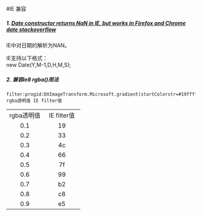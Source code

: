 #IE 兼容

#####	1.	[Date constructor returns NaN in IE, but works in Firefox and Chrome _date_ _stackoverflow_](https://stackoverflow.com/questions/2182246/date-constructor-returns-nan-in-ie-but-works-in-firefox-and-chrome)
IE中对日期的解析为NAN。

IE支持以下格式：<br>
new Date(Y,M-1,D,H,M,S);

#####	2.	兼容ie8 rgba()用法
	filter:progid:DXImageTransform.Microsoft.gradient(startColorstr=#19ffffff,endColorstr=#19ffffff);
	rgba透明值	IE filter值

<table style="width:100%;text-align: center;">
<tr style="width:100%;">
<td style="width: 50%;">
rgba透明值
</td>
<td>
IE filter值
</td>
</tr>
<tr style="width:100%;">
<td style="width: 50%;">
0.1
</td>
<td>
19
</td>
</tr>
<tr style="width:100%;">
<td style="width: 50%;">
0.2
</td>
<td>
33
</td>
</tr>
<tr style="width:100%;">
<td style="width: 50%;">
0.3
</td>
<td>
4c
</td>
</tr>
<tr style="width:100%;">
<td style="width: 50%;">
0.4
</td>
<td>
66
</td>
</tr>
<tr style="width:100%;">
<td style="width: 50%;">
0.5
</td>
<td>
7f
</td>
</tr>
<tr style="width:100%;">
<td style="width: 50%;">
0.6
</td>
<td>
99
</td>
</tr>
<tr style="width:100%;">
<td style="width: 50%;">
0.7
</td>
<td>
b2
</td>
</tr>
<tr style="width:100%;">
<td style="width: 50%;">
0.8
</td>
<td>
c8
</td>
</tr>
<tr style="width:100%;">
<td style="width: 50%;">
0.9
</td>
<td>
e5
</td>
</tr>
</table>




	